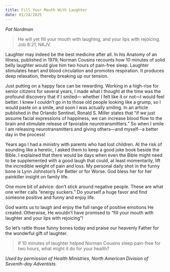 ```yaml
---
title: Fill Your Mouth With Laughter
date: 01/24/2025
---
```


_Pat Nordman_

> <p></p>
> He will yet fill your mouth with laughing, and your lips with rejoicing. Job 8:21, NKJV.

Laughter may indeed be the best medicine after all. In his Anatomy of an Illness, published in 1979, Norman Cousins recounts how 10 minutes of solid belly laughter would give him two hours of pain-free sleep. Laughter stimulates heart and blood circulation and promotes respiration. It produces deep relaxation, thereby breaking up our tension.

Just putting on a happy face can be rewarding. Working in a high-rise for senior citizens for several years, I made what I thought at the time was the profound discovery that if I smiled— whether I felt like it or not—I would feel better. I knew I couldn’t go in to those old people looking like a grump, so I would paste on a smile, and soon I was actually smiling. In an article published in the Orlando Sentinel, Ronald S. Miller states that “if we just assume facial expressions of happiness, we can increase blood flow to the brain and stimulate release of favorable neurotransmitters.” So when I smile I am releasing neurotransmitters and giving others—and myself--a better day in the process!

Years ago I had a ministry with parents who had lost children. At the risk of sounding like a heretic, I asked them to keep a good joke book beside the Bible. I explained that there would be days when even the Bible might need to be supplemented with a good laugh that could, at least momentarily, lift the incredible weight of pain and loss. My personal daily shot in the funny bone is Lynn Johnston’s For Better or for Worse. God bless her for her painkiller insight on family life.

One more bit of advice: don’t stick around negative people. These are what one writer calls “energy suckers.” Do yourself a huge favor and find someone positive and funny and enjoy life.

God wants us to laugh and enjoy the full range of positive emotions He created. Otherwise, He wouldn’t have promised to “fill your mouth with laughter and your lips with rejoicing”!

So let’s rattle those funny bones today and praise our heavenly Father for the wonderful gift of laughter.

> <callout></callout>
> If 10 minutes of laughter helped Norman Cousins sleep pain-free for two hours, what might it do for your health?

_Used by permission of Health Ministries, North American Division of Seventh-day Adventists._